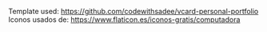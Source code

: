 Template used: https://github.com/codewithsadee/vcard-personal-portfolio </br>
Iconos usados de: https://www.flaticon.es/iconos-gratis/computadora

